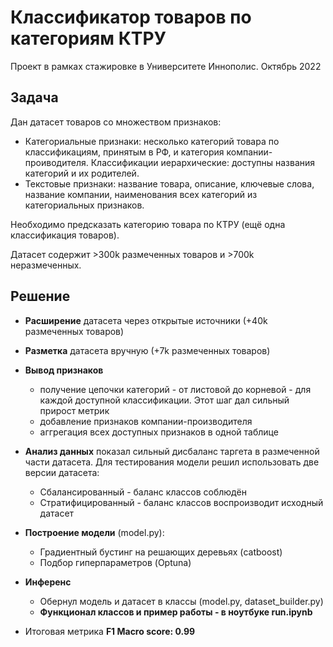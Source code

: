 # Классификатор товаров по категориям КТРУ
Проект в рамках стажировке в Университете Иннополис. Октябрь 2022

## Задача
Дан датасет товаров со множеством признаков:
- Категориальные признаки: несколько категорий товара по классификациям, принятым в РФ, и категория компании-проиводителя.
Классификации иерархические: доступны названия категорий и их родителей.
- Текстовые признаки: название товара, описание, ключевые слова, название компании, наименования всех категорий из категориальных признаков.

Необходимо предсказать категорию товара по КТРУ (ещё одна классификация товаров).

Датасет содержит >300k размеченных товаров и >700k неразмеченных.

## Решение
- **Расширение** датасета через открытые источники (+40k размеченных товаров)
- **Разметка** датасета вручную (+7k размеченных товаров)
- **Вывод признаков**
  - получение цепочки категорий - от листовой до корневой - для каждой доступной классификации. Этот шаг дал сильный прирост метрик
  - добавление признаков компании-производителя
  - аггрегация всех доступных признаков в одной таблице
- **Анализ данных** показал сильный дисбаланс таргета в размеченной части датасета. Для тестирования модели решил использовать две версии датасета:
  - Сбалансированный - баланс классов соблюдён
  - Стратифицированный - баланс классов воспроизводит исходный датасет
- **Построение модели** (model.py):
  - Градиентный бустинг на решающих деревьях (catboost)
  - Подбор гиперпараметров (Optuna)
- **Инференс**
  - Обернул модель и датасет в классы (model.py, dataset_builder.py)
  - **Функционал классов и пример работы - в ноутбуке run.ipynb**
  
- Итоговая метрика **F1 Macro score: 0.99**
